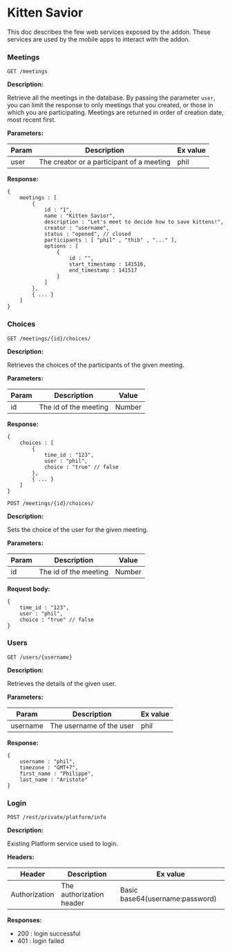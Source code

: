 # Kitten Savior

This doc describes the few web services exposed by the addon. These services are used by the mobile apps to interact with the addon.

### Meetings

`GET /meetings`

**Description:**

Retrieve all the meetings in the database. By passing the parameter `user`, you can limit the response to only meetings that you created, or those in which you are participating. Meetings are returned in order of creation date, most recent first.

**Parameters:**

Param | Description | Ex value
----- | ----------- | ----
user  | The creator or a participant of a meeting | phil 

**Response:**
```
{
    meetings : [
        {
            id : "1",
            name : "Kitten Savior",
            description : "Let's meet to decide how to save kittens!",
            creator : "username",
            status : "opened", // closed
            participants : [ "phil" , "thib" , "..." ],
            options : [
                {
                    id : "",
                    start_timestamp : 141516,
                    end_timestamp : 141517
                }
            ]
        },
        { ... }
    ]
}
```

### Choices

`GET /meetings/{id}/choices/`

**Description:**

Retrieves the choices of the participants of the given meeting.

**Parameters:**

Param | Description | Value
----- | ----------- | -----
id    | The id of the meeting | Number

**Response:**
```
{
    choices : [
        {
            time_id : "123",
            user : "phil",
            choice : "true" // false
        },
        { ... }
    ]
}
```

`POST /meetings/{id}/choices/`

**Description:**

Sets the choice of the user for the given meeting.

**Parameters:**

Param | Description | Value
----- | ----------- | -----
id    | The id of the meeting | Number

**Request body:**
```
{
    time_id : "123",
    user : "phil",
    choice : "true" // false
}
```

### Users

`GET /users/{username}`

**Description:**

Retrieves the details of the given user.

**Parameters:**

Param | Description | Ex value
----- | ----------- | -----
username | The username of the user | phil

**Response:**

```
{
    username : "phil",
    timezone : "GMT+7",
    first_name : "Philippe",
    last_name : "Aristote"
}
```

### Login

`POST /rest/private/platform/info`

**Description:**

Existing Platform service used to login.

**Headers:**

Header | Description | Ex value
----- | ----------- | -----
Authorization | The authorization header | Basic base64(username:password)

**Responses:**

* 200 : login successful
* 401 : login failed

